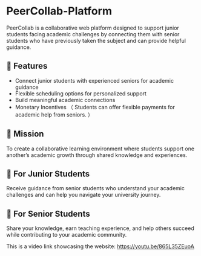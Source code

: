 # PeerCollab-Platform

PeerCollab is a collaborative web platform designed to support junior students facing academic challenges by connecting them with senior students who have previously taken the subject and can provide helpful guidance.

## 🚀 Features
- Connect junior students with experienced seniors for academic guidance
- Flexible scheduling options for personalized support
- Build meaningful academic connections
- Monetary Incentives （ Students can offer flexible payments for academic help from seniors. ） 

## 🎯 Mission
To create a collaborative learning environment where students support one another’s academic growth through shared knowledge and experiences.

## 👤 For Junior Students
Receive guidance from senior students who understand your academic challenges and can help you navigate your university journey.

## 🧠 For Senior Students
Share your knowledge, earn teaching experience, and help others succeed while contributing to your academic community.


This is a video link showcasing the website: https://youtu.be/865L35ZEuoA
